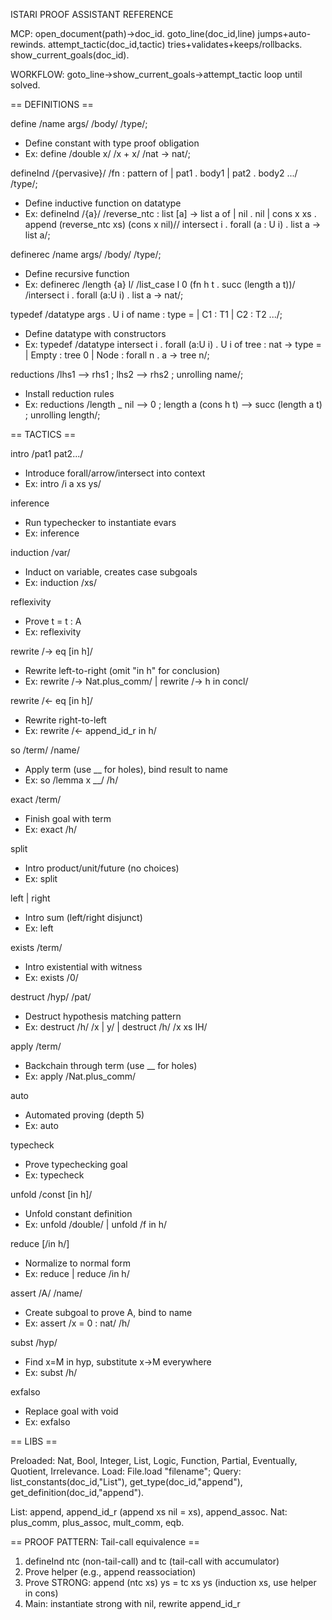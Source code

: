 ISTARI PROOF ASSISTANT REFERENCE

MCP: open_document(path)→doc_id. goto_line(doc_id,line) jumps+auto-rewinds. attempt_tactic(doc_id,tactic) tries+validates+keeps/rollbacks. show_current_goals(doc_id).

WORKFLOW: goto_line→show_current_goals→attempt_tactic loop until solved.

== DEFINITIONS ==

define /name args/ /body/ /type/;
- Define constant with type proof obligation
- Ex: define /double x/ /x + x/ /nat -> nat/;

defineInd /{pervasive}/ /fn : pattern of | pat1 . body1 | pat2 . body2 .../ /type/;
- Define inductive function on datatype
- Ex: defineInd /{a}/ /reverse_ntc : list [a] -> list a of | nil . nil | cons x xs . append (reverse_ntc xs) (cons x nil)// intersect i . forall (a : U i) . list a -> list a/;

definerec /name args/ /body/ /type/;
- Define recursive function
- Ex: definerec /length {a} l/ /list_case l 0 (fn h t . succ (length a t))/ /intersect i . forall (a:U i) . list a -> nat/;

typedef /datatype args . U i of name : type = | C1 : T1 | C2 : T2 .../;
- Define datatype with constructors
- Ex: typedef /datatype intersect i . forall (a:U i) . U i of tree : nat -> type = | Empty : tree 0 | Node : forall n . a -> tree n/;

reductions /lhs1 --> rhs1 ; lhs2 --> rhs2 ; unrolling name/;
- Install reduction rules
- Ex: reductions /length _ nil --> 0 ; length a (cons h t) --> succ (length a t) ; unrolling length/;

== TACTICS ==

intro /pat1 pat2.../
- Introduce forall/arrow/intersect into context
- Ex: intro /i a xs ys/

inference
- Run typechecker to instantiate evars
- Ex: inference

induction /var/
- Induct on variable, creates case subgoals
- Ex: induction /xs/

reflexivity
- Prove t = t : A
- Ex: reflexivity

rewrite /-> eq [in h]/
- Rewrite left-to-right (omit "in h" for conclusion)
- Ex: rewrite /-> Nat.plus_comm/ | rewrite /-> h in concl/

rewrite /<- eq [in h]/
- Rewrite right-to-left
- Ex: rewrite /<- append_id_r in h/

so /term/ /name/
- Apply term (use __ for holes), bind result to name
- Ex: so /lemma x __/ /h/

exact /term/
- Finish goal with term
- Ex: exact /h/

split
- Intro product/unit/future (no choices)
- Ex: split

left | right
- Intro sum (left/right disjunct)
- Ex: left

exists /term/
- Intro existential with witness
- Ex: exists /0/

destruct /hyp/ /pat/
- Destruct hypothesis matching pattern
- Ex: destruct /h/ /x | y/ | destruct /h/ /x xs IH/

apply /term/
- Backchain through term (use __ for holes)
- Ex: apply /Nat.plus_comm/

auto
- Automated proving (depth 5)
- Ex: auto

typecheck
- Prove typechecking goal
- Ex: typecheck

unfold /const [in h]/
- Unfold constant definition
- Ex: unfold /double/ | unfold /f in h/

reduce [/in h/]
- Normalize to normal form
- Ex: reduce | reduce /in h/

assert /A/ /name/
- Create subgoal to prove A, bind to name
- Ex: assert /x = 0 : nat/ /h/

subst /hyp/
- Find x=M in hyp, substitute x→M everywhere
- Ex: subst /h/

exfalso
- Replace goal with void
- Ex: exfalso

== LIBS ==

Preloaded: Nat, Bool, Integer, List, Logic, Function, Partial, Eventually, Quotient, Irrelevance.
Load: File.load "filename";
Query: list_constants(doc_id,"List"), get_type(doc_id,"append"), get_definition(doc_id,"append").

List: append, append_id_r (append xs nil = xs), append_assoc.
Nat: plus_comm, plus_assoc, mult_comm, eqb.

== PROOF PATTERN: Tail-call equivalence ==

1. defineInd ntc (non-tail-call) and tc (tail-call with accumulator)
2. Prove helper (e.g., append reassociation)
3. Prove STRONG: append (ntc xs) ys = tc xs ys (induction xs, use helper in cons)
4. Main: instantiate strong with nil, rewrite append_id_r